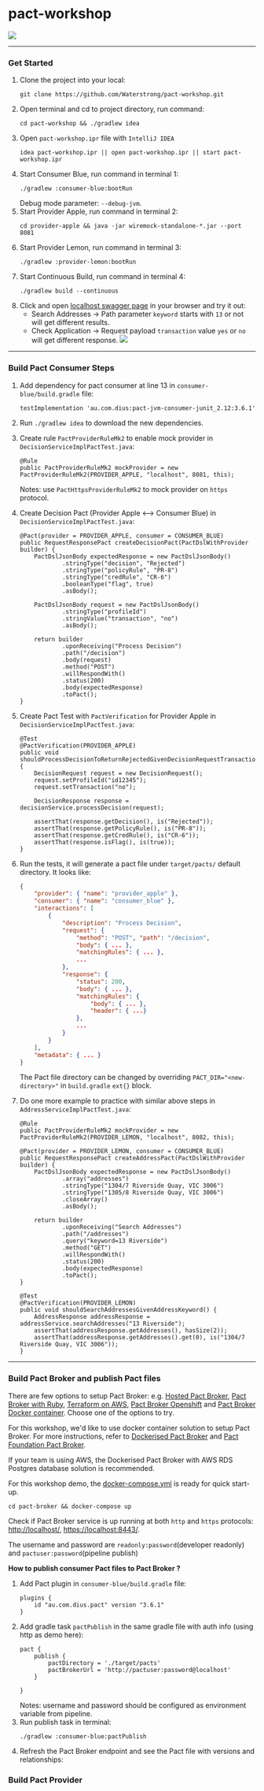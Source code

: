 # pact-workshop
![](images/consumer-relationship.png)

----
### Get Started

1. Clone the project into your local:
   ```
   git clone https://github.com/Waterstrong/pact-workshop.git
   ```
2. Open terminal and cd to project directory, run command: 
   ```
   cd pact-workshop && ./gradlew idea
   ```
3. Open `pact-workshop.ipr` file with `IntelliJ IDEA`
   ```
   idea pact-workshop.ipr || open pact-workshop.ipr || start pact-workshop.ipr
   ```
4. Start Consumer Blue, run command in terminal 1: 
   ```
   ./gradlew :consumer-blue:bootRun
   ```
   Debug mode parameter: `--debug-jvm`.
5. Start Provider Apple, run command in terminal 2:
   ```
   cd provider-apple && java -jar wiremock-standalone-*.jar --port 8081
   ```
6. Start Provider Lemon, run command in terminal 3:
   ```
   ./gradlew :provider-lemon:bootRun
   ```
7. Start Continuous Build, run command in terminal 4:
   ```
   ./gradlew build --continuous
   ```
8. Click and open [localhost swagger page](http://localhost:9000/api/swagger-ui.html) in your browser and try it out:
   * Search Addresses -> Path parameter `keyword` starts with `13` or not will get different results.
   * Check Application -> Request payload `transaction` value `yes` or `no` will get different response.
   ![](images/swagger-ui.png)
   

----
### Build Pact Consumer Steps

1. Add dependency for pact consumer at line 13 in `consumer-blue/build.gradle` file:
   ```
   testImplementation 'au.com.dius:pact-jvm-consumer-junit_2.12:3.6.1'
   ```
2. Run `./gradlew idea` to download the new dependencies.
3. Create rule `PactProviderRuleMk2` to enable mock provider in `DecisionServiceImplPactTest.java`:
   ```
   @Rule
   public PactProviderRuleMk2 mockProvider = new PactProviderRuleMk2(PROVIDER_APPLE, "localhost", 8081, this);
   ```
   Notes: use `PactHttpsProviderRuleMk2` to mock provider on `https` protocol.
4. Create Decision Pact (Provider Apple <--> Consumer Blue) in `DecisionServiceImplPactTest.java`:
   ```
   @Pact(provider = PROVIDER_APPLE, consumer = CONSUMER_BLUE)
   public RequestResponsePact createDecisionPact(PactDslWithProvider builder) {
       PactDslJsonBody expectedResponse = new PactDslJsonBody()
               .stringType("decision", "Rejected")
               .stringType("policyRule", "PR-8")
               .stringType("credRule", "CR-6")
               .booleanType("flag", true)
               .asBody();

       PactDslJsonBody request = new PactDslJsonBody()
               .stringType("profileId")
               .stringValue("transaction", "no")
               .asBody();

       return builder
               .uponReceiving("Process Decision")
               .path("/decision")
               .body(request)
               .method("POST")
               .willRespondWith()
               .status(200)
               .body(expectedResponse)
               .toPact();
   }   
   ```
5. Create Pact Test with `PactVerification` for Provider Apple in `DecisionServiceImplPactTest.java`:
   ```
   @Test
   @PactVerification(PROVIDER_APPLE)
   public void shouldProcessDecisionToReturnRejectedGivenDecisionRequestTransactionNo() {
       DecisionRequest request = new DecisionRequest();
       request.setProfileId("id12345");
       request.setTransaction("no");

       DecisionResponse response = decisionService.processDecision(request);

       assertThat(response.getDecision(), is("Rejected"));
       assertThat(response.getPolicyRule(), is("PR-8"));
       assertThat(response.getCredRule(), is("CR-6"));
       assertThat(response.isFlag(), is(true));
   }
   ```
6. Run the tests, it will generate a pact file under `target/pacts/` default directory. It looks like:
   ``` consumer_blue-provider_apple.json
   {
       "provider": { "name": "provider_apple" },
       "consumer": { "name": "consumer_blue" },
       "interactions": [
           {
               "description": "Process Decision",
               "request": {
                   "method": "POST", "path": "/decision",
                   "body": { ... },
                   "matchingRules": { ... },
                   ...
               },
               "response": {
                   "status": 200,
                   "body": { ... },
                   "matchingRules": {
                       "body": { ... },
                       "header": { ...}
                   },
                   ...
               }
           }
       ],
       "metadata": { ... }
   }
   ```
   The Pact file directory can be changed by overriding `PACT_DIR="<new-directory>"` in `build.gradle` `ext{}` block.

7. Do one more example to practice with similar above steps in `AddressServiceImplPactTest.java`:
   ```
   @Rule
   public PactProviderRuleMk2 mockProvider = new PactProviderRuleMk2(PROVIDER_LEMON, "localhost", 8082, this);

   @Pact(provider = PROVIDER_LEMON, consumer = CONSUMER_BLUE)
   public RequestResponsePact createAddressPact(PactDslWithProvider builder) {
       PactDslJsonBody expectedResponse = new PactDslJsonBody()
               .array("addresses")
               .stringType("1304/7 Riverside Quay, VIC 3006")
               .stringType("1305/8 Riverside Quay, VIC 3006")
               .closeArray()
               .asBody();

       return builder
               .uponReceiving("Search Addresses")
               .path("/addresses")
               .query("keyword=13 Riverside")
               .method("GET")
               .willRespondWith()
               .status(200)
               .body(expectedResponse)
               .toPact();
   }

   @Test
   @PactVerification(PROVIDER_LEMON)
   public void shouldSearchAddressesGivenAddressKeyword() {
       AddressResponse addressResponse = addressService.searchAddresses("13 Riverside");
       assertThat(addressResponse.getAddresses(), hasSize(2));
       assertThat(addressResponse.getAddresses().get(0), is("1304/7 Riverside Quay, VIC 3006"));
   }
   ```

----
### Build Pact Broker and publish Pact files

There are few options to setup Pact Broker: e.g. [Hosted Pact Broker](http://pact.dius.com.au/), [Pact Broker with Ruby](pact-broker-ruby/README.md), [Terraform on AWS](https://github.com/nadnerb/terraform-pact-broker), [Pact Broker Openshift](https://github.com/jaimeniswonger/pact-broker-openshift) and [Pact Broker Docker container](https://hub.docker.com/r/dius/pact-broker/). Choose one of the options to try.

For this workshop, we'd like to use docker container solution to setup Pact Broker. For more instructions, refer to [Dockerised Pact Broker](https://github.com/DiUS/pact_broker-docker) and [Pact Foundation Pact Broker](https://github.com/pact-foundation/pact_broker).

If your team is using AWS, the Dockerised Pact Broker with AWS RDS Postgres database solution is recommended.

For this workshop demo, the [docker-compose.yml](pact-broker/docker-compose.yml) is ready for quick start-up.
```
cd pact-broker && docker-compose up
```

Check if Pact Broker service is up running at both `http` and `https` protocols: [http://localhost/](http://localhost/), [https://localhost:8443/](https://localhost:8443/). 

The username and password are `readonly:password`(developer readonly) and `pactuser:password`(pipeline publish)

**How to publish consumer Pact files to Pact Broker ?**

1. Add Pact plugin in `consumer-blue/build.gradle` file:
   ```
   plugins {
       id "au.com.dius.pact" version "3.6.1"
   }
   ``` 
2. Add gradle task `pactPublish` in the same gradle file with auth info (using http as demo here):
   ```
   pact {
       publish {
           pactDirectory = './target/pacts'
           pactBrokerUrl = 'http://pactuser:password@localhost'
       }
   
   }
   ``` 
   Notes: username and password should be configured as environment variable from pipeline.
3. Run publish task in terminal:
   ```
   ./gradlew :consumer-blue:pactPublish
   ```
4. Refresh the Pact Broker endpoint and see the Pact file with versions and relationships:

### Build Pact Provider
